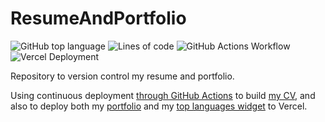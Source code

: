 # ResumeAndPortfolio

![GitHub top language](https://img.shields.io/github/languages/top/MarioJim/ResumeAndPortfolio)
![Lines of code](https://tokei.rs/b1/github/MarioJim/ResumeAndPortfolio?category=code)
![GitHub Actions Workflow](https://img.shields.io/github/workflow/status/MarioJim/ResumeAndPortfolio/Continuous%20Deployment?label=GitHub%20Actions%20Workflow&logo=github)
![Vercel Deployment](https://img.shields.io/github/deployments/MarioJim/ResumeAndPortfolio/Production?label=Vercel%20Deployment&logo=vercel)

Repository to version control my resume and portfolio.

Using continuous deployment [through GitHub Actions](.github/workflows/cd_push.yml) to build [my CV](https://mariojim.github.io/mario_jimenez_resume.pdf), and also to deploy both my [portfolio](https://marioj.dev) and my [top languages widget](https://marioj.dev/api/languages-widget) to Vercel.
